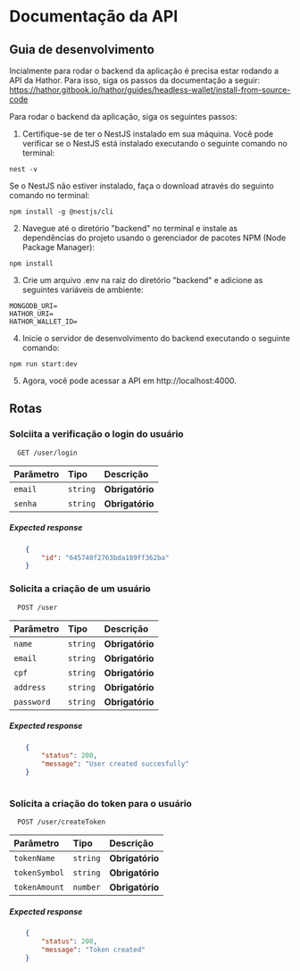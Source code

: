 
# Documentação da API

## Guia de desenvolvimento
Incialmente para rodar o backend da aplicação é precisa estar rodando a API da Hathor. Para isso, siga os passos da documentação a seguir:
https://hathor.gitbook.io/hathor/guides/headless-wallet/install-from-source-code


Para rodar o backend da aplicação, siga os seguintes passos:

1. Certifique-se de ter o NestJS instalado em sua máquina. Você pode verificar se o NestJS está instalado executando o seguinte comando no terminal:
```
nest -v
```
Se o NestJS não estiver instalado, faça o download através do seguinto comando no terminal:
```
npm install -g @nestjs/cli
```

2. Navegue até o diretório "backend" no terminal e instale as dependências do projeto usando o gerenciador de pacotes NPM (Node Package Manager):
```
npm install
```
3. Crie um arquivo .env na raiz do diretório "backend" e adicione as seguintes variáveis de ambiente:
```env
MONGODB_URI=
HATHOR_URI=
HATHOR_WALLET_ID=
```

4. Inicie o servidor de desenvolvimento do backend executando o seguinte comando:
```
npm run start:dev
```

5. Agora, você pode acessar a API em http://localhost:4000.

## Rotas
### Solciita a verificação o login do usuário

```http
  GET /user/login
```

| Parâmetro   | Tipo       | Descrição                           |
| :---------- | :--------- | :---------------------------------- |
| `email` | `string` | **Obrigatório** |
| `senha` | `string` | **Obrigatório** |

##### Expected response
```json
    {
        "id": "645740f2763bda189ff362ba"
    }
```

### Solicita a criação de um usuário

```http
  POST /user
```

| Parâmetro   | Tipo       | Descrição                                   |
| :---------- | :--------- | :------------------------------------------ |
| `name`      | `string` | **Obrigatório** |
| `email`      | `string` | **Obrigatório** |
| `cpf`      | `string` | **Obrigatório** |
| `address`      | `string` | **Obrigatório** |
| `password`      | `string` | **Obrigatório** |

##### Expected response
```json
    {
        "status": 200,
        "message": "User created succesfully"
    }
    
```

### Solicita a criação do token para o usuário
```http
  POST /user/createToken
```

| Parâmetro   | Tipo       | Descrição                           |
| :---------- | :--------- | :---------------------------------- |
| `tokenName` | `string` | **Obrigatório** |
| `tokenSymbol` | `string` | **Obrigatório** |
| `tokenAmount` | `number` | **Obrigatório** |

##### Expected response
```json
    {
        "status": 200,
        "message": "Token created"
    }
```
